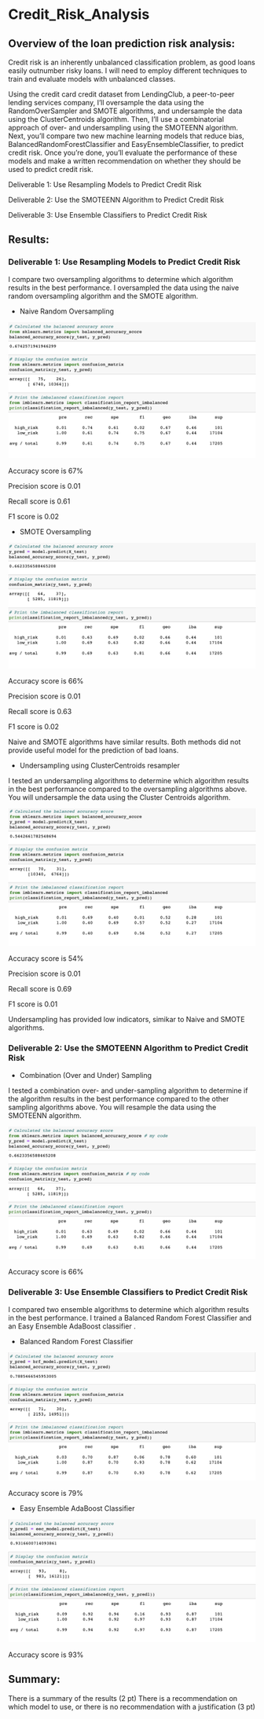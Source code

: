 # Credit_Risk_Analysis


## Overview of the loan prediction risk analysis:

Credit risk is an inherently unbalanced classification problem, as good loans easily outnumber risky loans. I will need to employ different techniques to train and evaluate models with unbalanced classes. 

Using the credit card credit dataset from LendingClub, a peer-to-peer lending services company, I’ll oversample the data using the RandomOverSampler and SMOTE algorithms, and undersample the data using the ClusterCentroids algorithm. Then, I’ll use a combinatorial approach of over- and undersampling using the SMOTEENN algorithm. Next, you’ll compare two new machine learning models that reduce bias, BalancedRandomForestClassifier and EasyEnsembleClassifier, to predict credit risk. Once you’re done, you’ll evaluate the performance of these models and make a written recommendation on whether they should be used to predict credit risk.


Deliverable 1: Use Resampling Models to Predict Credit Risk

Deliverable 2: Use the SMOTEENN Algorithm to Predict Credit Risk

Deliverable 3: Use Ensemble Classifiers to Predict Credit Risk


## Results:

### Deliverable 1: Use Resampling Models to Predict Credit Risk

I compare two oversampling algorithms to determine which algorithm results in the best performance. I oversampled the data using the naive random oversampling algorithm and the SMOTE algorithm. 

- Naive Random Oversampling

![naive_random_oversampling](naive_random_oversampling.png)

Accuracy score is 67%

Precision score is 0.01

Recall score is 0.61

F1 score is 0.02

- SMOTE Oversampling

![SMOTE_Oversampling](SMOTE_Oversampling.png)

Accuracy score is 66%

Precision score is 0.01

Recall score is 0.63

F1 score is 0.02

Naive and SMOTE algorithms have similar results. Both methods did not provide useful model for the prediction of bad loans.

- Undersampling using ClusterCentroids resampler

I tested an undersampling algorithms to determine which algorithm results in the best performance compared to the oversampling algorithms above. You will undersample the data using the Cluster Centroids algorithm.

![Undersampling](Undersampling.png)

Accuracy score is 54%

Precision score is 0.01

Recall score is 0.69

F1 score is 0.01

Undersampling has provided low indicators, simikar to Naive and SMOTE algorithms. 

### Deliverable 2: Use the SMOTEENN Algorithm to Predict Credit Risk

- Combination (Over and Under) Sampling

I tested a combination over- and under-sampling algorithm to determine if the algorithm results in the best performance compared to the other sampling algorithms above. You will resample the data using the SMOTEENN algorithm.

![Combination](Combination.png)

Accuracy score is 66%

### Deliverable 3: Use Ensemble Classifiers to Predict Credit Risk

I compared two ensemble algorithms to determine which algorithm results in the best performance. I trained a Balanced Random Forest Classifier and an Easy Ensemble AdaBoost classifier .

- Balanced Random Forest Classifier

![Balanced_Random_Forest_Classifier](Balanced_Random_Forest_Classifier.png)

Accuracy score is 79%

- Easy Ensemble AdaBoost Classifier


![Easy_Ensemble_AdaBoost_Classifier](Easy_Ensemble_AdaBoost_Classifier.png)

Accuracy score is 93%

## Summary:

There is a summary of the results (2 pt)
There is a recommendation on which model to use, or there is no recommendation with a justification (3 pt)
